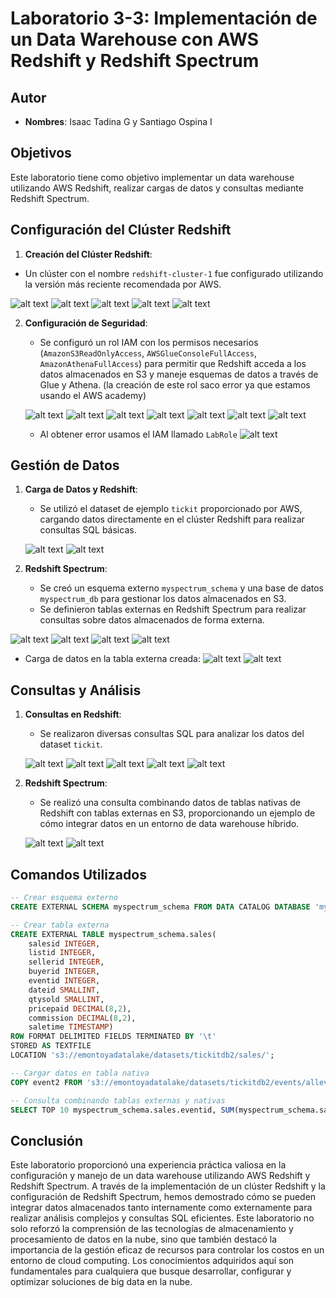 # Laboratorio 3-3: Implementación de un Data Warehouse con AWS Redshift y Redshift Spectrum

## Autor
- **Nombres**: Isaac Tadina G y Santiago Ospina I 

## Objetivos
Este laboratorio tiene como objetivo implementar un data warehouse utilizando AWS Redshift, realizar cargas de datos y consultas mediante Redshift Spectrum.

## Configuración del Clúster Redshift
1. **Creación del Clúster Redshift**: 
  - Un clúster con el nombre `redshift-cluster-1` fue configurado utilizando la versión más reciente recomendada por AWS. 

  ![alt text](image.png)
  ![alt text](image-1.png)
  ![alt text](image-2.png)
  ![alt text](image-3.png)
  ![alt text](image-4.png)


2. **Configuración de Seguridad**:
   - Se configuró un rol IAM con los permisos necesarios (`AmazonS3ReadOnlyAccess`, `AWSGlueConsoleFullAccess`, `AmazonAthenaFullAccess`) para permitir que Redshift acceda a los datos almacenados en S3 y maneje esquemas de datos a través de Glue y Athena. (la creación de este rol saco error ya que estamos usando el AWS academy)

   ![alt text](image-5.png)
   ![alt text](image-6.png)
   ![alt text](zz_AR_1_IAM_3.png)
   ![alt text](zz_AR_1_IAM_4.png)
   ![alt text](zz_AR_1_IAM_5.png)
   ![alt text](zz_AR_1_IAM_6.png)
   ![alt text](zz_AR_1_IAM_ERROR.png)

   - Al obtener error usamos el IAM llamado `LabRole`
   ![alt text](zz_AR_1_IAM_LABROLE_7.png)

## Gestión de Datos
1. **Carga de Datos y Redshift**:
   - Se utilizó el dataset de ejemplo `tickit` proporcionado por AWS, cargando datos directamente en el clúster Redshift para realizar consultas SQL básicas.

   ![alt text](z_2_OpenQueryEditor.png)
   ![alt text](z_3_createSampleDatabase.png)

2. **Redshift Spectrum**:
   - Se creó un esquema externo `myspectrum_schema` y una base de datos `myspectrum_db` para gestionar los datos almacenados en S3.
   - Se definieron tablas externas en Redshift Spectrum para realizar consultas sobre datos almacenados de forma externa.

  ![alt text](zz_AR_2_CreateExternalDB.png)
  ![alt text](zz_AR_3_CreateTableWithExternalData.png)
  ![alt text](zz_AR_3_GetDataQuery.png)
  ![alt text](zz_AR_4_CreateRedshiftTableToCombine.png)

  - Carga de datos en la tabla externa creada:
  ![alt text](zz_AR_4_LoadDataInTableEvent2.png)
  ![alt text](zz_AR_4_ShowEvent2DataLoaded.png)

## Consultas y Análisis
1. **Consultas en Redshift**:
   - Se realizaron diversas consultas SQL para analizar los datos del dataset `tickit`.

   ![alt text](z_4_queries.png)
   ![alt text](z_4_salesForDateQuery.png)
   ![alt text](z_4_salesPerEventQuery.png)
   ![alt text](z_4_salesTableDefinitionQuery.png)
   ![alt text](z_4_totalQuentityBuyerQuery.png)

2. **Redshift Spectrum**:
   - Se realizó una consulta combinando datos de tablas nativas de Redshift con tablas externas en S3, proporcionando un ejemplo de cómo integrar datos en un entorno de data warehouse híbrido.

   ![alt text](zz_AR_4_ShowEvent2DataLoadedCounter.png)
   ![alt text](zz_AR_5_QueryWithExternalAndNativeTables.png)

## Comandos Utilizados
```sql
-- Crear esquema externo
CREATE EXTERNAL SCHEMA myspectrum_schema FROM DATA CATALOG DATABASE 'myspectrum_db' IAM_ROLE 'arn:aws:iam::433075868803:role/LabRole' CREATE EXTERNAL DATABASE IF NOT EXISTS;

-- Crear tabla externa
CREATE EXTERNAL TABLE myspectrum_schema.sales(
    salesid INTEGER,
    listid INTEGER,
    sellerid INTEGER,
    buyerid INTEGER,
    eventid INTEGER,
    dateid SMALLINT,
    qtysold SMALLINT,
    pricepaid DECIMAL(8,2),
    commission DECIMAL(8,2),
    saletime TIMESTAMP)
ROW FORMAT DELIMITED FIELDS TERMINATED BY '\t'
STORED AS TEXTFILE
LOCATION 's3://emontoyadatalake/datasets/tickitdb2/sales/';

-- Cargar datos en tabla nativa
COPY event2 FROM 's3://emontoyadatalake/datasets/tickitdb2/events/allevents.txt' IAM_ROLE 'arn:aws:iam::433075868803:role/LabRole' DELIMITER '|' TIMEFORMAT 'YYYY-MM-DD HH:MI:SS' REGION 'us-east-1';

-- Consulta combinando tablas externas y nativas
SELECT TOP 10 myspectrum_schema.sales.eventid, SUM(myspectrum_schema.sales.pricepaid) FROM myspectrum_schema.sales, event2 WHERE myspectrum_schema.sales.eventid = event2.eventid AND myspectrum_schema.sales.pricepaid > 30 GROUP BY myspectrum_schema.sales.eventid ORDER BY 2 DESC;
```

## Conclusión

Este laboratorio proporcionó una experiencia práctica valiosa en la configuración y manejo de un data warehouse utilizando AWS Redshift y Redshift Spectrum. A través de la implementación de un clúster Redshift y la configuración de Redshift Spectrum, hemos demostrado cómo se pueden integrar datos almacenados tanto internamente como externamente para realizar análisis complejos y consultas SQL eficientes. Este laboratorio no solo reforzó la comprensión de las tecnologías de almacenamiento y procesamiento de datos en la nube, sino que también destacó la importancia de la gestión eficaz de recursos para controlar los costos en un entorno de cloud computing. Los conocimientos adquiridos aquí son fundamentales para cualquiera que busque desarrollar, configurar y optimizar soluciones de big data en la nube.

